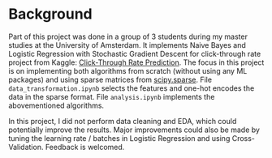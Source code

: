 # Background

Part of this project was done in a group of 3 students during my master studies at the University of Amsterdam. It implements Naive Bayes and Logistic Regression with Stochastic Gradient Descent for click-through rate project from Kaggle: [Click-Through Rate Prediction](https://www.kaggle.com/c/avazu-ctr-prediction/overview). The focus in this project is on implementing both algorithms from scratch (without using any ML packages) and using sparse matrices from [scipy.sparse](https://docs.scipy.org/doc/scipy/reference/sparse.html). File `data_transformation.ipynb` selects the features and one-hot encodes the data in the sparse format. File `analysis.ipynb` implements the abovementioned algorithms.

In this project, I did not perform data cleaning and EDA, which could potentially improve the results. Major improvements could also be made by tuning the learning rate / batches in Logistic Regression and using Cross-Validation. Feedback is welcomed.
